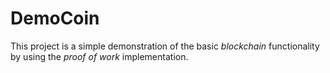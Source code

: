 # DemoCoin

This project is a simple demonstration of the basic *blockchain* functionality by using the *proof of work* implementation.
